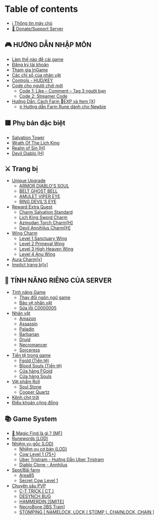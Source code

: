 # Table of contents

* [ℹ️ Thông tin máy chủ](README.md)
* [🤝 Donate/Support Server](join-d2vn/donate.md)

## 🎮 HƯỚNG DẪN NHẬP MÔN <a href="#join-d2vn" id="join-d2vn"></a>

* [Làm thế nào để cài game](join-d2vn/installation.md)
* [Đăng ký tài khoản](join-d2vn/first-time-joining-the-game.md)
* [Tham gia InGame](join-d2vn/tham-gia-ingame.md)
* [Các chỉ số của nhân vật](join-d2vn/cac-chi-so-cua-nhan-vat.md)
* [Controls - HUD/KEY](join-d2vn/menu-tools-interface-and-features.md)
* [Code cho người chơi mới](join-d2vn/code-cho-nguoi-choi-moi/README.md)
  * [Code 1: Like – Comment – Tag 3 người bạn](join-d2vn/code-cho-nguoi-choi-moi/code-1-like-comment-tag-3-nguoi-ban.md)
  * [Code 2: Streamer Code](join-d2vn/code-cho-nguoi-choi-moi/code-2-streamer-code.md)
* [Hướng Dẫn: Cách Farm EXP và Item \[X\]](join-d2vn/huong-dan-cach-farm-exp-va-item-x/README.md)
  * [🔯 Hướng dẫn Farm Rune dành cho Newbie](join-d2vn/huong-dan-cach-farm-exp-va-item-x/huong-dan-farm-rune-danh-cho-newbie.md)

## 🟥 Phụ bản đặc biệt

* [Salvation Tower](phu-ban-dac-biet/salvation-tower.md)
* [Wrath Of The Lich King](phu-ban-dac-biet/wrath-of-the-lich-king.md)
* [Realm of Sin \[H\]](phu-ban-dac-biet/realm-of-sin-h.md)
* [Devil Diablo \[H\]](phu-ban-dac-biet/devil-diablo-h.md)

## ⚔️ Trang bị

* [Unique Upgrade](trang-bi/unique-upgrade/README.md)
  * [ARMOR DIABLO'S SOUL](trang-bi/unique-upgrade/armor-diablos-soul.md)
  * [BELT GHOST BELL](trang-bi/unique-upgrade/belt-ghost-bell.md)
  * [AMULET VIPER EYE](trang-bi/unique-upgrade/amulet-viper-eye.md)
  * [RING DEVIL'S EYE](trang-bi/unique-upgrade/ring-devils-eye.md)
* [Reward Extra Quest](wiki/reward-extra-quest/README.md)
  * [Charm Salvation Standard](trang-bi/reward-extra-quest/salvation-standard-charm.md)
  * [Lich King Sword Charm](trang-bi/reward-extra-quest/lich-king-sword-charm.md)
  * [Azmodan Torch Charm\[H\]](trang-bi/reward-extra-quest/azmodan-torch-charm-h.md)
  * [Devil Annihilus Charm\[H\]](trang-bi/reward-extra-quest/devil-annihilus-charm-h.md)
* [Wing Charm](trang-bi/wing-charm/README.md)
  * [Level 1 Sanctuary Wing](trang-bi/wing-charm/level-1-sanctuary-wing.md)
  * [Level 2 Primeval Wing](trang-bi/wing-charm/level-2-primeval-wing.md)
  * [Level 3 High Heaven Wing](trang-bi/wing-charm/level-3-high-heaven-wing.md)
  * [Level 4 Anu Wing](trang-bi/wing-charm/level-4-anu-wing.md)
* [Aura Charm\[x\]](trang-bi/aura-charm-x.md)
* [Implict trang bị\[x\]](trang-bi/implict-trang-bi-x.md)

## 🦁 TÍNH NĂNG RIÊNG CỦA SERVER

* [Tính năng Game](wiki/game-features/README.md)
  * [Thay đổi ngôn ngữ game](wiki/game-features/changing-the-game-language.md)
  * [Bảo vệ nhân vật](join-d2vn/character-protection.md)
  * [Sửa lỗi C0000005](join-d2vn/fixing-error-c0000005.md)
* [Nhân vật](wiki/characters/README.md)
  * [Amazon](wiki/characters/amazon.md)
  * [Assassin](wiki/characters/assassin.md)
  * [Paladin](wiki/characters/paladin.md)
  * [Barbarian](wiki/characters/barbarian.md)
  * [Druid](wiki/characters/druid.md)
  * [Necromancer](wiki/characters/necromancer.md)
  * [Sorceress](wiki/characters/sorceress.md)
* [Tiền tệ trong game](wiki/currency-in-the-game/README.md)
  * [Fgold (Tiền tệ)](wiki/currency-in-the-game/fgold-currency.md)
  * [Blood Souls (Tiền tệ)](wiki/currency-in-the-game/blood-souls-currency.md)
  * [Cửa hàng FGold](wiki/currency-in-the-game/fgold-shop.md)
  * [Cửa hàng Souls](wiki/currency-in-the-game/souls-shop.md)
* [Vật phẩm Roll](wiki/vat-pham-roll/README.md)
  * [Soul Stone](wiki/vat-pham-roll/soul-stone.md)
  * [Cooper Quartz](wiki/vat-pham-roll/cooper-quartz.md)
* [Kênh chợ trời](wiki/kenh-cho-troi.md)
* [Điều khoản cộng đồng](about-us/community-guidelines.md)

## 📚 Game System

* [👀 Magic Find là gì ? (MF)](wiki/game-features/what-is-magic-find-mf.md)
* [Runewords (LOD)](game-system/runewords-lod.md)
* [Nhiệm vụ gốc (LOD)](wiki/original-quests-lod/README.md)
  * [Nhiệm vụ cơ bản (LOD)](wiki/original-quests-lod/basic-quests-lod.md)
  * [Cow Level 1 (75+)](wiki/original-quests-lod/cow-level-1-75+.md)
  * [Uber Tristram - Hướng Dẫn Uber Tristram](wiki/original-quests-lod/uber-tristram-hellfire-torch.md)
  * [Diablo Clone - Annhilus](wiki/original-quests-lod/diablo-clone-annhilus.md)
* [Spot/Bãi farm](wiki/spot-bai-farm/README.md)
  * [Area85](wiki/spot-bai-farm/area85.md)
  * [Secret Cow Level 1](wiki/spot-bai-farm/secret-cow-level-1.md)
* [Chuyên sâu PVP](wiki/chuyen-sau-pvp/README.md)
  * [C-T TRICK \[ CT \]](wiki/chuyen-sau-pvp/c-t-trick-ct.md)
  * [DESYNCH BUG](wiki/chuyen-sau-pvp/desynch-bug.md)
  * [HAMMERDIN \[SMITE\]](wiki/chuyen-sau-pvp/hammerdin-smite.md)
  * [NecroBone \[IBS Train\]](wiki/chuyen-sau-pvp/necrobone-ibs-train.md)
  * [STOMPING \[ NAMELOCK, LOCK ( STOMP ), CHAINLOCK, CHAIN \]](wiki/chuyen-sau-pvp/stomping-namelock-lock-stomp-chainlock-chain.md)

